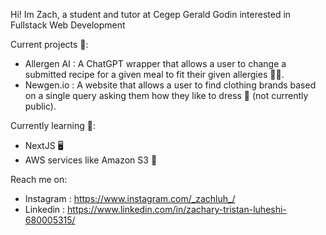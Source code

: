 Hi! Im Zach, a student and tutor at Cegep Gerald Godin interested in Fullstack Web Development

Current projects 🔭:

  - Allergen AI : A ChatGPT wrapper that allows a user to change a submitted recipe for a given meal to fit their given allergies 👨‍🍳.
  - Newgen.io : A website that allows a user to find clothing brands based on a single query asking them how they like to dress 👕 (not currently public).

Currently learning 🌱:
  - NextJS 🖥️
  - AWS services like Amazon S3 📗

Reach me on:
  -  Instagram : https://www.instagram.com/_zachluh_/
  -  Linkedin : https://www.linkedin.com/in/zachary-tristan-luheshi-680005315/

<!--
**zachluh/zachluh** is a ✨ _special_ ✨ repository because its `README.md` (this file) appears on your GitHub profile.

Here are some ideas to get you started:

- 🔭 I’m currently working on ...
- 🌱 I’m currently learning ...
- 👯 I’m looking to collaborate on ...
- 🤔 I’m looking for help with ...
- 💬 Ask me about ...
- 📫 How to reach me: ...
- 😄 Pronouns: ...
- ⚡ Fun fact: ...
-->
